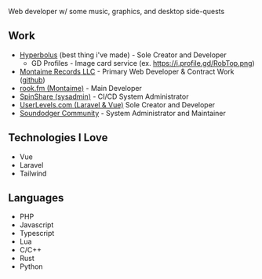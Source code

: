 Web developer w/ some music, graphics, and desktop side-quests

## Work
- [Hyperbolus](https://hyperbolus.net) (best thing i've made) - Sole Creator and Developer
  - GD Profiles - Image card service (ex. https://i.profile.gd/RobTop.png)
- [Montaime Records LLC](https://montai.me) - Primary Web Developer & Contract Work ([github](https://github.com/Montaime))
- [rook.fm (Montaime)](https://rook.fm) - Main Developer
- [SpinShare (sysadmin)](https://spinsha.re) -  CI/CD System Administrator
- [UserLevels.com (Laravel & Vue)](https://userlevels.com) Sole Creator and Developer
- [Soundodger Community](https://soundodger-community.com) - System Administrator and Maintainer

## Technologies I Love
- Vue
- Laravel
- Tailwind

## Languages
- PHP
- Javascript
- Typescript
- Lua
- C/C++
- Rust
- Python
